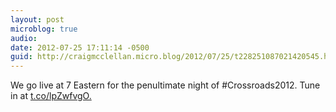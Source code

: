 ```yaml
---
layout: post
microblog: true
audio: 
date: 2012-07-25 17:11:14 -0500
guid: http://craigmcclellan.micro.blog/2012/07/25/t228251087021420545.html
---
```

We go live at 7 Eastern for the penultimate night of #Crossroads2012. Tune in at [t.co/lpZwfvgO.](http://t.co/lpZwfvgO.)
